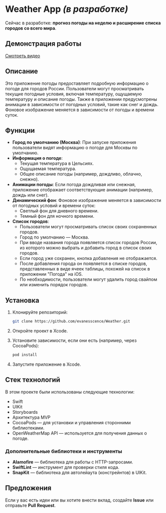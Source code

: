 # Weather App *(в разработке)*

Сейчас в разработке: **прогноз погоды на неделю и расширение списка городов со всего мира**.

## Демонстрация работы
[Смотреть видео](https://disk.yandex.ru/d/iJFHkL99hJsWMw/Simulator%20Screen%20Recording%20-%20iPhone%2015%20Pro%20Max%20-%202025-02-13%20at%2022.34.05.mp4)

## Описание

Это приложение погоды предоставляет подробную информацию о погоде для городов России. Пользователи могут просматривать текущие погодные условия, включая температуру, ощущаемую температуру и описание погоды. Также в приложении предусмотрены анимации в зависимости от погодных условий, такие как снег и дождь. Фоновое изображение меняется в зависимости от погоды и времени суток.

## Функции

- **Город по умолчанию (Москва)**: При запуске приложения пользователи видят информацию о погоде для Москвы по умолчанию.
- **Информация о погоде**:
  - Текущая температура в Цельсиях.
  - Ощущаемая температура.
  - Общее описание погоды (например, дождливо, облачно, снежно).
- **Анимации погоды**: Если погода дождливая или снежная, приложение отображает соответствующие анимации (например, дождь или снег).
- **Динамический фон**: Фоновое изображение меняется в зависимости от погодных условий и времени суток:
  - Светлый фон для дневного времени.
  - Темный фон для ночного времени.
- **Список городов**:
  - Пользователи могут просматривать список своих сохраненных городов.
  - Город по умолчанию — Москва.
  - При вводе названия города появляется список городов России, из которого можно выбрать и добавить город в список своих городов.
  - Если город уже сохранен, кнопка добавления не отображается.
  - После добавления города он появляется в списке городов, представленных в виде ячеек таблицы, похожей на список в приложении "Погода" на iOS.
  - По необходимости, пользователи могут удалить город свайпом или изменить порядок городов.

## Установка

1. Клонируйте репозиторий:

    ```bash
    git clone https://github.com/evanesscence/Weather.git
    ```

2. Откройте проект в Xcode.

3. Установите зависимости, если они есть (например, через CocoaPods):

    ```bash
    pod install
    ```

4. Запустите приложение в Xcode.
   
## Стек технологий

В этом проекте были использованы следующие технологии:
- Swift
- UIKit
- Storyboards
- Архитектура MVP
- CocoaPods — для установки и управления сторонними библиотеками.
- OpenWeatherMap API — используется для получения данных о погоде.

### Дополнительные библиотеки и инструменты
- **Alamofire** — библиотека для работы с HTTP-запросами.
- **SwiftLint** — инструмент для проверки стиля кода.
- **SnapKit** — библиотека для автолейаута (констрейнтов) в UIKit.

## Предложения
Если у вас есть идеи или вы хотите внести вклад, создайте **Issue** или отправьте **Pull Request**.

